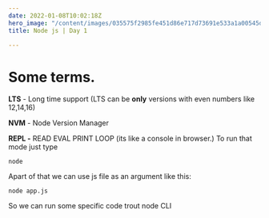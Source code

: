 ```yaml
---
date: 2022-01-08T10:02:18Z
hero_image: "/content/images/035575f2985fe451d86e717d73691e533a1a00545d7230900ed786341dc3c882.png"
title: Node js | Day 1

---
```

# Some terms.

**LTS** - Long time support (LTS can be **only** versions with even numbers like 12,14,16)

**NVM** - Node Version Manager

**REPL -** READ EVAL PRINT LOOP (its like a console in browser.) To run that mode just type 

    node

Apart of that we can use js file as an argument like this:

    node app.js

So we can run some specific code trout node CLI
